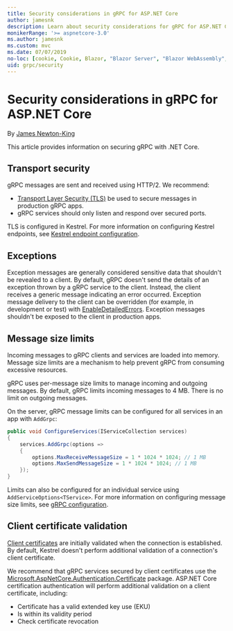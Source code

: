```yaml
---
title: Security considerations in gRPC for ASP.NET Core
author: jamesnk
description: Learn about security considerations for gRPC for ASP.NET Core.
monikerRange: '>= aspnetcore-3.0'
ms.author: jamesnk
ms.custom: mvc
ms.date: 07/07/2019
no-loc: [cookie, Cookie, Blazor, "Blazor Server", "Blazor WebAssembly", "Identity", "Let's Encrypt", Razor, SignalR]
uid: grpc/security
---
```

# Security considerations in gRPC for ASP.NET Core

By [James Newton-King](https://twitter.com/jamesnk)

This article provides information on securing gRPC with .NET Core.

## Transport security

gRPC messages are sent and received using HTTP/2. We recommend:

* [Transport Layer Security (TLS)](https://tools.ietf.org/html/rfc5246) be used to secure messages in production gRPC apps.
* gRPC services should only listen and respond over secured ports.

TLS is configured in Kestrel. For more information on configuring Kestrel endpoints, see [Kestrel endpoint configuration](xref:fundamentals/servers/kestrel#endpoint-configuration).

## Exceptions

Exception messages are generally considered sensitive data that shouldn't be revealed to a client. By default, gRPC doesn't send the details of an exception thrown by a gRPC service to the client. Instead, the client receives a generic message indicating an error occurred. Exception message delivery to the client can be overridden (for example, in development or test) with [EnableDetailedErrors](xref:grpc/configuration#configure-services-options). Exception messages shouldn't be exposed to the client in production apps.

## Message size limits

Incoming messages to gRPC clients and services are loaded into memory. Message size limits are a mechanism to help prevent gRPC from consuming excessive resources.

gRPC uses per-message size limits to manage incoming and outgoing messages. By default, gRPC limits incoming messages to 4 MB. There is no limit on outgoing messages.

On the server, gRPC message limits can be configured for all services in an app with `AddGrpc`:

```csharp
public void ConfigureServices(IServiceCollection services)
{
    services.AddGrpc(options =>
    {
        options.MaxReceiveMessageSize = 1 * 1024 * 1024; // 1 MB
        options.MaxSendMessageSize = 1 * 1024 * 1024; // 1 MB
    });
}
```

Limits can also be configured for an individual service using `AddServiceOptions<TService>`. For more information on configuring message size limits, see [gRPC configuration](xref:grpc/configuration).

## Client certificate validation

[Client certificates](https://tools.ietf.org/html/rfc5246#section-7.4.4) are initially validated when the connection is established. By default, Kestrel doesn't perform additional validation of a connection's client certificate.

We recommend that gRPC services secured by client certificates use the [Microsoft.AspNetCore.Authentication.Certificate](xref:security/authentication/certauth) package. ASP.NET Core certification authentication will perform additional validation on a client certificate, including:

* Certificate has a valid extended key use (EKU)
* Is within its validity period
* Check certificate revocation
